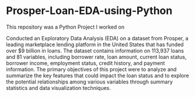 # Prosper-Loan-EDA-using-Python
This repository was a Python Project I worked on

Conducted an Exploratory Data Analysis (EDA) on a dataset from Prosper, a leading marketplace lending platform in the United States that has funded over $9 billion in loans. The dataset contains information on 113,937 loans and 81 variables, including borrower rate, loan amount, current loan status, borrower income, employment status, credit history, and payment information. The primary objectives of this project were to analyze and summarize the key features that could impact the loan status and to explore the potential relationships among various variables through summary statistics and data visualization techniques.  
